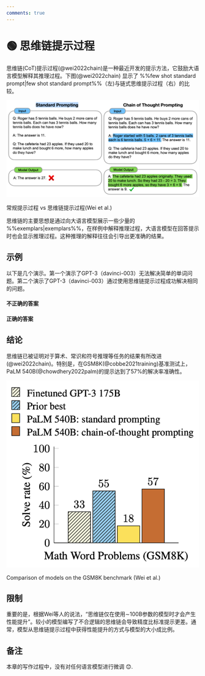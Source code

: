 ```yaml
---
comments: true
---
```


# 🟢 思维链提示过程

思维链(CoT)提示过程(@wei2022chain)是一种最近开发的提示方法，它鼓励大语言模型解释其推理过程。下图(@wei2022chain) 显示了 %%few shot standard prompt|few shot standard prompt%%（左)与链式思维提示过程（右）的比较。

![chain_of_thought_example](../assets/chain_of_thought_example.png)

<div style={{textAlign: 'center'}}>
常规提示过程 vs 思维链提示过程(Wei et al.)
</div>

思维链的主要思想是通过向大语言模型展示一些少量的 %%exemplars|exemplars%%，在样例中解释推理过程，大语言模型在回答提示时也会显示推理过程。这种推理的解释往往会引导出更准确的结果。

## 示例

以下是几个演示。第一个演示了GPT-3（davinci-003）无法解决简单的单词问题。第二个演示了GPT-3（davinci-003）通过使用思维链提示过程成功解决相同的问题。

#### 不正确的答案

<div trydyno-embed="" openai-model="text-davinci-003" initial-prompt="哪种方法是更快的上班方式？\n选项1：乘坐1000分钟的公共汽车，然后半小时的火车，最后10分钟的自行车骑行。\n选项2：乘坐800分钟的公共汽车，然后1小时的火车，最后30分钟的自行车骑行。" initial-response="选项1是更快的上班方式。" max-tokens="256" box-rows="7" model-temp="0" top-p="0"></div>

#### 正确的答案

<div trydyno-embed="" openai-model="text-davinci-003" initial-prompt="哪种方法是更快的回家方式？\n选项1：乘坐10分钟的公共汽车，然后40分钟的公共汽车，最后10分钟的火车。\n选项2：乘坐90分钟的火车，然后骑行45分钟，最后10分钟的公共汽车。\n选项1需要60分钟，即10+40+10 = 60分钟。\n选项2需要145分钟，即90+45+10=145分钟。\n由于选项1需要60分钟，选项2需要145分钟，因此选项1更快。\n\n哪种方法是更快的上班方式？\n选项1：乘坐1000分钟的公共汽车，然后半小时的火车，最后10分钟的自行车骑行。\n选项2：乘坐800分钟的公共汽车，然后1小时的火车，最后30分钟的自行车骑行。" initial-response="选项1需要1000+30+10 = 1040分钟。
选项2需要800+60+30 = 890分钟。由于选项2需要890分钟，选项1需要1040分钟，因此选项2更快。" max-tokens="256" box-rows="18" model-temp="0" top-p="0"></div>

## 结论

思维链已被证明对于算术、常识和符号推理等任务的结果有所改进(@wei2022chain)。特别是，在GSM8K(@cobbe2021training)基准测试上，PaLM 540B(@chowdhery2022palm)的提示达到了57%的解决率准确性。

![prompted_palm](../assets/prompted_palm.png)

<div style={{textAlign: 'center'}}>
Comparison of models on the GSM8K benchmark (Wei et al.)
</div>

## 限制

重要的是，根据Wei等人的说法，“思维链仅在使用∼100B参数的模型时才会产生性能提升”。较小的模型编写了不合逻辑的思维链会导致精度比标准提示更差。通常，模型从思维链提示过程中获得性能提升的方式与模型的大小成比例。


## 备注

本章的写作过程中，没有对任何语言模型进行微调 😊.